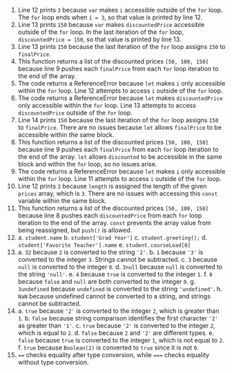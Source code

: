 1. Line 12 prints `3` because `var` makes `i` accessible outside of the `for` loop. The `for` loop ends when `i = 3`, so that value is printed by line 12.
2. Line 13 prints `150` because `var` makes `discountedPrice` accessible outside of the `for` loop. In the last iteration of the `for` loop, `discountedPrice = 150`, so that value is printed by line 13.
3. Line 13 prints `150` because the last iteration of the `for` loop assigns `150` to `finalPrice`.
4. This function returns a list of the discounted prices `[50, 100, 150]` because line 9 pushes each `finalPrice` from each `for` loop iteration to the end of the array.
5. The code returns a ReferenceError because `let` makes `i` only accessible within the `for` loop. Line 12 attempts to access `i` outside of the `for` loop.
6. The code returns a ReferenceError because `let` makes `discountedPrice` only accessible within the `for` loop. Line 13 attempts to access `discountedPrice` outside of the `for` loop.
7. Line 14 prints `150` because the last iteration of the `for` loop assigns `150` to `finalPrice`. There are no issues because `let` allows `finalPrice` to be accessible within the same block.
8. This function returns a list of the discounted prices `[50, 100, 150]` because line 9 pushes each `finalPrice` from each `for` loop iteration to the end of the array. `let` allows `discounted` to be accessible in the same block and within the `for` loop, so no issues arise.
9. The code returns a ReferenceError because `let` makes `i` only accessible within the `for` loop. Line 11 attempts to access `i` outside of the `for` loop.
10. Line 12 prints `3` because `length` is assigned the length of the given `prices` array, which is `3`. There are no issues with accessing this `const` variable within the same block.
11. This function returns a list of the discounted prices `[50, 100, 150]` because line 8 pushes each `discountedPrice` from each `for` loop iteration to the end of the array. `const` prevents the array value from being reassigned, but `push()` is allowed.
12. a. `student.name`
    b. `student['Grad Year']`
    c. `student.greeting();`
    d. `student['Favorite Teacher'].name`
    e. `student.courseLoad[0]`
13. a. `32` because `2` is converted to the string `'2'`.
    b. `1` because `'3'` is converted to the integer `3`. Strings cannot be subtracted.
    c. `3` because `null` is converted to the integer `0`.
    d. `3null` because `null` is converted to the string `'null'`.
    e. `4` because `true` is converted to the integer `1`.
    f. `0` because `false` and `null` are both converted to the integer `0`.
    g. `3undefined` because `undefined` is converted to the string `'undefined'`.
    h. `NaN` because undefined cannot be converted to a string, and strings cannot be subtracted.
14. a. `true` because `'2'` is converted to the integer `2`, which is greater than `1`.
    b. `false` because string comparison identifies the first character `'2'` as greater than `'1'`.
    c. `true` because `'2'` is converted to the integer `2`, which is equal to `2`.
    d. `false` because `2` and `'2'` are different types.
    e. `false` because `true` is converted to the integer `1`, which is not equal to `2`.
    f. `true` because `Boolean(2)` is converted to `true` since it is not `0`.
15. `==` checks equality after type conversion, while `===` checks equality without type conversion.